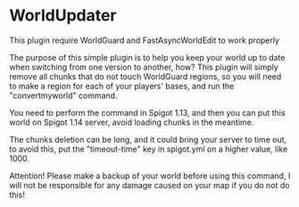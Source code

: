 # WorldUpdater
This plugin require WorldGuard and FastAsyncWorldEdit to work properly

The purpose of this simple plugin is to help you keep your world up to date when switching from one version to another, how? This plugin will simply remove all chunks that do not touch WorldGuard regions, so you will need to make a region for each of your players' bases, and run the "convertmyworld" command.

You need to perform the command in Spigot 1.13, and then you can put this world on Spigot 1.14 server, avoid loading chunks in the meantime.

The chunks deletion can be long, and it could bring your server to time out, to avoid this, put the "timeout-time" key in spigot.yml on a higher value, like 1000.

Attention! Please make a backup of your world before using this command, I will not be responsible for any damage caused on your map if you do not do this!

